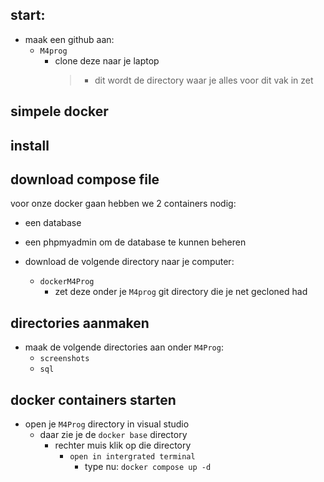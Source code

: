 

## start:

- maak een github aan:
    - `M4prog`
        - clone deze naar je laptop
            > - dit wordt de directory waar je alles voor dit vak in zet

## simpele docker 


## install

## download compose file

voor onze docker gaan hebben we 2 containers nodig:
- een database
- een phpmyadmin om de database te kunnen beheren


- download de volgende directory naar je computer:
    - `dockerM4Prog`
        - zet deze onder je `M4prog` git directory die je net gecloned had

## directories aanmaken
- maak de volgende directories aan onder `M4Prog`:
    - `screenshots`
    - `sql`

## docker containers starten

- open je `M4Prog` directory in visual studio
    - daar zie je de `docker base` directory
        - rechter muis klik op die directory
            - `open in intergrated terminal`
                - type nu:  `docker compose up -d`


